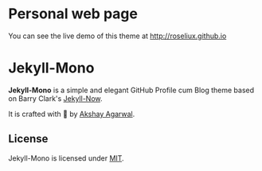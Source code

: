 # Personal web page

You can see the live demo of this theme at http://roseliux.github.io

# Jekyll-Mono

**Jekyll-Mono** is a simple and elegant GitHub Profile cum Blog theme based on Barry Clark's [Jekyll-Now](https://github.com/barryclark/jekyll-now).

It is crafted with 💙 by [Akshay Agarwal](https://github.com/AkshayAgarwal007).

## License

Jekyll-Mono is licensed under [MIT](https://github.com/AkshayAgarwal007/Jekyll-Mono/blob/master/LICENSE.txt).
